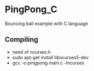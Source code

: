 # PingPong_C
Bouncing ball example with C language
## Compiling
* need of ncurses.h
* sudo apt-get install libncurses5-dev
* gcc -o pingpong main.c -lncurses

